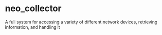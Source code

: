 # neo_collector
A full system for accessing a variety of different network devices, retrieving information, and handling it
